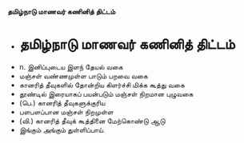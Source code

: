 **தமிழ்நாடு மாணவர் கணினித் திட்டம்**
- # தமிழ்நாடு மாணவர் கணினித் திட்டம்
- n. இனிப்புடைய இளந் தேயல் வகை
- மஞ்சள் வண்ணமுள்ள பாடும் பறவை வகை
- கானரித் தீவுகளில் தோன்றிய கிளர்ச்சி மிக்க கூத்து வகை
- தூண்டில் இரையாகப் பயன்படும் மஞ்சள் நிறமான புழுவகை
- (பெ.) கானரித் தீவுகளுக்குரிய
- பளபளப்பான மஞ்சள் நிறமுள்ள
- (வி.) கானரித் தீவுக் கூத்தினை மேற்கொண்டு ஆடு
- இங்கும் அங்கும் துள்ளிப்பாய்.

